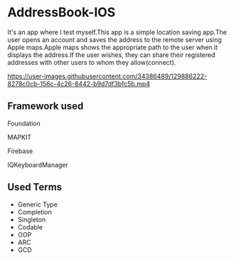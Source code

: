 
# AddressBook-IOS

It's an app where I test myself.This app is a simple location saving app.The user opens an account and saves the address to the remote server using Apple maps.Apple maps shows the appropriate path to the user when it displays the address.If the user wishes, they can share their registered addresses with other users to whom they allow(connect).

https://user-images.githubusercontent.com/34386489/129886222-8278c0cb-156c-4c26-8442-b9d7df3bfc5b.mp4


## Framework used

Foundation

MAPKIT

Firebase

IQKeyboardManager

## Used Terms

* Generic Type
* Completion
* Singleton
* Codable
* OOP
* ARC
* GCD



